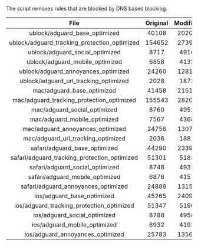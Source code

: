 The script removes rules that are blocked by DNS based blocking.


| File | Original | Modified |
|:----:|:-----:|:-----:|
| ublock/adguard_base_optimized | 40108 | 20206 |
| ublock/adguard_tracking_protection_optimized | 154652 | 27397 |
| ublock/adguard_social_optimized | 8717 | 4916 |
| ublock/adguard_mobile_optimized | 6858 | 4132 |
| ublock/adguard_annoyances_optimized | 24260 | 12817 |
| ublock/adguard_url_tracking_optimized | 2028 | 1873 |
| mac/adguard_base_optimized | 41458 | 21512 |
| mac/adguard_tracking_protection_optimized | 155543 | 28203 |
| mac/adguard_social_optimized | 8760 | 4952 |
| mac/adguard_mobile_optimized | 7567 | 4368 |
| mac/adguard_annoyances_optimized | 24756 | 13073 |
| mac/adguard_url_tracking_optimized | 2036 | 1881 |
| safari/adguard_base_optimized | 44290 | 23396 |
| safari/adguard_tracking_protection_optimized | 51301 | 5183 |
| safari/adguard_social_optimized | 8748 | 4937 |
| safari/adguard_mobile_optimized | 6876 | 4151 |
| safari/adguard_annoyances_optimized | 24889 | 13152 |
| ios/adguard_base_optimized | 45265 | 24094 |
| ios/adguard_tracking_protection_optimized | 51347 | 5190 |
| ios/adguard_social_optimized | 8788 | 4958 |
| ios/adguard_mobile_optimized | 6932 | 4193 |
| ios/adguard_annoyances_optimized | 25783 | 13561 |